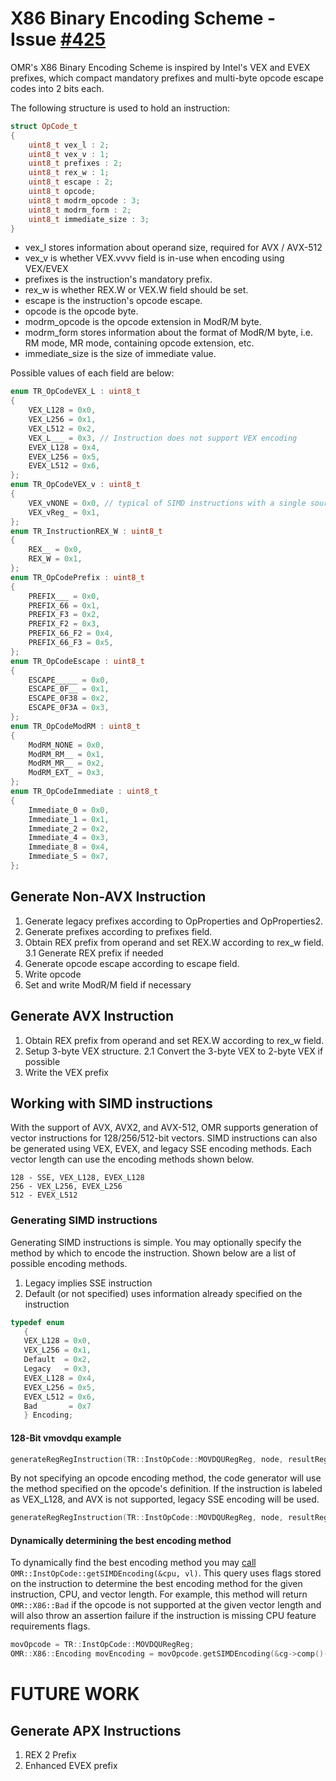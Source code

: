 <!--
Copyright IBM Corp. and others 2016

This program and the accompanying materials are made available under
the terms of the Eclipse Public License 2.0 which accompanies this
distribution and is available at https://www.eclipse.org/legal/epl-2.0/
or the Apache License, Version 2.0 which accompanies this distribution and
is available at https://www.apache.org/licenses/LICENSE-2.0.

This Source Code may also be made available under the following
Secondary Licenses when the conditions for such availability set
forth in the Eclipse Public License, v. 2.0 are satisfied: GNU
General Public License, version 2 with the GNU Classpath
Exception [1] and GNU General Public License, version 2 with the
OpenJDK Assembly Exception [2].

[1] https://www.gnu.org/software/classpath/license.html
[2] https://openjdk.org/legal/assembly-exception.html

SPDX-License-Identifier: EPL-2.0 OR Apache-2.0 OR GPL-2.0-only WITH Classpath-exception-2.0 OR GPL-2.0-only WITH OpenJDK-assembly-exception-1.0
-->

# X86 Binary Encoding Scheme - Issue [#425](https://github.com/eclipse-omr/omr/issues/425)

OMR's X86 Binary Encoding Scheme is inspired by Intel's VEX and EVEX prefixes, which compact mandatory prefixes and multi-byte opcode escape codes into 2 bits each.

The following structure is used to hold an instruction:
```c++
struct OpCode_t
{
    uint8_t vex_l : 2;
    uint8_t vex_v : 1;
    uint8_t prefixes : 2;
    uint8_t rex_w : 1;
    uint8_t escape : 2;
    uint8_t opcode;
    uint8_t modrm_opcode : 3;
    uint8_t modrm_form : 2;
    uint8_t immediate_size : 3;
}
```
- vex_l stores information about operand size, required for AVX / AVX-512
- vex_v is whether VEX.vvvv field is in-use when encoding using VEX/EVEX
- prefixes is the instruction's mandatory prefix.
- rex_w is whether REX.W or VEX.W field should be set.
- escape is the instruction's opcode escape.
- opcode is the opcode byte.
- modrm_opcode is the opcode extension in ModR/M byte.
- modrm_form stores information about the format of ModR/M byte, i.e. RM mode, MR mode, containing opcode extension, etc.
- immediate_size is the size of immediate value.

Possible values of each field are below:
```c++
enum TR_OpCodeVEX_L : uint8_t
{
    VEX_L128 = 0x0,
    VEX_L256 = 0x1,
    VEX_L512 = 0x2,
    VEX_L___ = 0x3, // Instruction does not support VEX encoding
    EVEX_L128 = 0x4,
    EVEX_L256 = 0x5,
    EVEX_L512 = 0x6,
};
enum TR_OpCodeVEX_v : uint8_t
{
    VEX_vNONE = 0x0, // typical of SIMD instructions with a single source operand
    VEX_vReg_ = 0x1,
};
enum TR_InstructionREX_W : uint8_t
{
    REX__ = 0x0,
    REX_W = 0x1,
};
enum TR_OpCodePrefix : uint8_t
{
    PREFIX___ = 0x0,
    PREFIX_66 = 0x1,
    PREFIX_F3 = 0x2,
    PREFIX_F2 = 0x3,
    PREFIX_66_F2 = 0x4,
    PREFIX_66_F3 = 0x5,
};
enum TR_OpCodeEscape : uint8_t
{
    ESCAPE_____ = 0x0,
    ESCAPE_0F__ = 0x1,
    ESCAPE_0F38 = 0x2,
    ESCAPE_0F3A = 0x3,
};
enum TR_OpCodeModRM : uint8_t
{
    ModRM_NONE = 0x0,
    ModRM_RM__ = 0x1,
    ModRM_MR__ = 0x2,
    ModRM_EXT_ = 0x3,
};
enum TR_OpCodeImmediate : uint8_t
{
    Immediate_0 = 0x0,
    Immediate_1 = 0x1,
    Immediate_2 = 0x2,
    Immediate_4 = 0x3,
    Immediate_8 = 0x4,
    Immediate_S = 0x7,
};
```

## Generate Non-AVX Instruction
1. Generate legacy prefixes according to OpProperties and OpProperties2.
2. Generate prefixes according to prefixes field.
3. Obtain REX prefix from operand and set REX.W according to rex_w field.
3.1 Generate REX prefix if needed
4. Generate opcode escape according to escape field.
5. Write opcode
6. Set and write ModR/M field if necessary

## Generate AVX Instruction
1. Obtain REX prefix from operand and set REX.W according to rex_w field.
2. Setup 3-byte VEX structure.
2.1 Convert the 3-byte VEX to 2-byte VEX if possible
3. Write the VEX prefix

## Working with SIMD instructions

With the support of AVX, AVX2, and AVX-512, OMR supports generation
of vector instructions for 128/256/512-bit vectors. SIMD instructions
can also be generated using VEX, EVEX, and legacy SSE encoding methods.
Each vector length can use the encoding methods shown below.

```
128 - SSE, VEX_L128, EVEX_L128
256 - VEX_L256, EVEX_L256
512 - EVEX_L512
```

### Generating SIMD instructions

Generating SIMD instructions is simple. You may optionally specify the method by which to encode
the instruction. Shown below are a list of possible encoding methods.

1. Legacy implies SSE instruction
2. Default (or not specified) uses information already specified on the instruction

```c++
typedef enum
   {
   VEX_L128 = 0x0,
   VEX_L256 = 0x1,
   Default  = 0x2,
   Legacy   = 0x3,
   EVEX_L128 = 0x4,
   EVEX_L256 = 0x5,
   EVEX_L512 = 0x6,
   Bad       = 0x7
   } Encoding;
```

#### 128-Bit vmovdqu example

```c++
generateRegRegInstruction(TR::InstOpCode::MOVDQURegReg, node, resultReg, valueReg, cg, OMR::X86::VEX_L128);
```

By not specifying an opcode encoding method, the code generator will use the method specified
on the opcode's definition. If the instruction is labeled as VEX_L128, and AVX is not supported,
legacy SSE encoding will be used.
```c++
generateRegRegInstruction(TR::InstOpCode::MOVDQURegReg, node, resultReg, valueReg, cg);
```

#### Dynamically determining the best encoding method

To dynamically find the best encoding method you may [call](https://github.com/eclipse-omr/omr/blob/e0dde228728f4dd7cf48e407971e01b0fcc130fe/compiler/x/codegen/OMRInstOpCode.hpp#L504)
```OMR::InstOpCode::getSIMDEncoding(&cpu, vl)```.
This query uses flags stored on the instruction to determine the best encoding method for
the given instruction, CPU, and vector length.
For example, this method will return ```OMR::X86::Bad``` if the opcode is not supported at the given
vector length and will also throw an assertion failure if the instruction is missing
CPU feature requirements flags.

```c++
movOpcode = TR::InstOpCode::MOVDQURegReg;
OMR::X86::Encoding movEncoding = movOpcode.getSIMDEncoding(&cg->comp()->target().cpu, vl);
```

# FUTURE WORK

## Generate APX Instructions
1. REX 2 Prefix
2. Enhanced EVEX prefix

